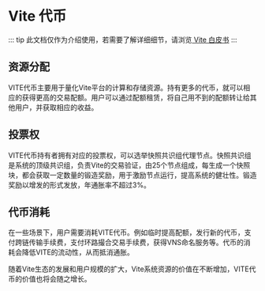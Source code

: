 # Vite 代币

::: tip
此文档仅作为介绍使用，若需要了解详细细节，请浏览[ Vite 白皮书](https://www.vite.org/whitepaper/vite_cn.pdf)
:::

## 资源分配

VITE代币主要用于量化Vite平台的计算和存储资源。持有更多的代币，就可以相应的获得更高的交易配额。用户可以通过配额租赁，将自己用不到的配额转让给其他用户，并获取相应的收益。

## 投票权

VITE代币持有者拥有对应的投票权，可以选举快照共识组代理节点。快照共识组是系统的顶级共识组，负责Vite的交易验证，由25个节点组成，每生成一个快照块，都会获取一定数量的锻造奖励，用于激励节点运行，提高系统的健壮性。锻造奖励以增发的形式发放，年通胀率不超过3%。

## 代币消耗

在一些场景下，用户需要消耗VITE代币。例如临时提高配额，发行新的代币，支付跨链传输手续费，支付环路撮合交易手续费，获得VNS命名服务等。代币的消耗会降低VITE的流动性，从而抵消通胀。

随着Vite生态的发展和用户规模的扩大，Vite系统资源的价值在不断增加，VITE代币的价值也将会随之增长。
